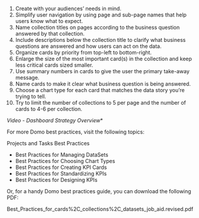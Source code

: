 


1. Create with your audiences’ needs in mind.
2. Simplify user navigation by using page and sub-page names that help users know what to expect.
3. Name collection titles on pages according to the business question answered by that collection.
4. Include descriptions below the collection title to clarify what business questions are answered and how users can act on the data.
5. Organize cards by priority from top-left to bottom-right.
6. Enlarge the size of the most important card(s) in the collection and keep less critical cards sized smaller.
7. Use summary numbers in cards to give the user the primary take-away message.
8. Name cards to make it clear what business question is being answered.
9. Choose a chart type for each card that matches the data story you’re trying to tell.
10. Try to limit the number of collections to 5 per page and the number of cards to 4-6 per collection.

*Video - Dashboard Strategy Overview**


 For more Domo best practices, visit the following topics:

 Projects and Tasks Best Practices
* Best Practices for Managing DataSets
* Best Practices for Choosing Chart Types
* Best Practices for Creating KPI Cards
* Best Practices for Standardizing KPIs
* Best Practices for Designing KPIs

Or, for a handy Domo best practices guide, you can download the following PDF:

 Best\_Practices\_for\_cards%2C\_collections%2C\_datasets\_job\_aid.revised.pdf


